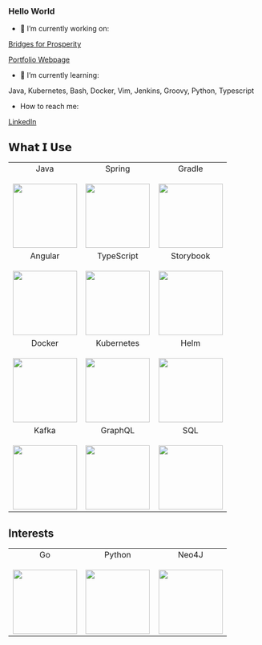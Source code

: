### Hello World


- 🔭 I’m currently working on:

[Bridges for Prosperity](https://main.dvxfvrn3mdjg1.amplifyapp.com/)

[Portfolio Webpage](https://www.geraldryan.dev)

- 🌱 I’m currently learning:

Java, Kubernetes, Bash, Docker, Vim, Jenkins, Groovy, Python, Typescript

- How to reach me: 

[LinkedIn](https://www.linkedin.com/in/gerald-ryan-0007/)

<!--
**GeraldRyan/GeraldRyan** is a ✨ _special_ ✨ repository because its `README.md` (this file) appears on your GitHub profile.
- 🤔 I’m looking for help with ...
- 💬 Ask me about ...

- ⚡ Fun fact: ...
-->

## 𝗪𝗵𝗮𝘁 𝗜 𝗨𝘀𝗲
<table>
    <tbody>
        <tr valign="top">
            <td width="33%" align="center">
                <span>Java</span><br><br>
                <img height="128px" src="https://cdn.svgporn.com/logos/java.svg">
            </td>
            <td width="33%" align="center">
                <span>Spring</span><br><br>
                <img height="128px" src="https://cdn.svgporn.com/logos/spring-icon.svg">
            </td>
            <td width="33%" align="center">
                <span>Gradle</span><br><br>
                <img height="128px" src="https://cdn.svgporn.com/logos/gradle.svg">
            </td>
        </tr>
        <tr valign="top">
            <td width="33%" align="center">
                <span>Angular</span><br><br>
                <img height="128px" src="https://cdn.svgporn.com/logos/angular-icon.svg">
            </td>
            <td width="33%" align="center">
                <span>TypeScript</span><br><br>
                <img height="128px" src="https://cdn.svgporn.com/logos/typescript-icon.svg">
            </td>
            <td width="33%" align="center">
                <span>Storybook</span><br><br>
                <img height="128px" src="https://cdn.svgporn.com/logos/storybook-icon.svg">
            </td>
        <tr valign="top">
            <td width="33%" align="center">
                <span>Docker</span><br><br>
                <img height="128px" src="https://cdn.svgporn.com/logos/visual-studio-code.svg">
            </td>
            <td width="33%" align="center">
                <span>Kubernetes</span><br><br>
                <img height="128px" src="https://cdn.svgporn.com/logos/kubernetes.svg">
            </td>
            <td width="33%" align="center">
                <span>Helm</span><br><br>
                <img height="128px" src="https://external-content.duckduckgo.com/iu/?u=https%3A%2F%2Fcodeblog.dotsandbrackets.com%2Fwp-content%2Fuploads%2F2018%2F07%2Fhelm-logo.jpg&f=1&nofb=1">
            </td>
        </tr>
        <tr valign="top">
            <td width="33%" align="center">
                <span>Kafka</span><br><br>
                <img height="128px" src="https://cdn.svgporn.com/logos/kafka-icon.svg">
            </td>
            <td width="33%" align="center">
                <span>GraphQL</span><br><br>
                <img height="128px" src="https://cdn.svgporn.com/logos/graphql.svg">
            </td>
            <td width="33%" align="center">
                <span>SQL</span><br><br>
                <img height="128px" src="https://cdn.svgporn.com/logos/mariadb-icon.svg">
            </td>
        </tr>
    </tbody>
</table>


## Interests

<table>
    <tbody>
        <tr valign="top">
            <td width="33%" align="center">
                <span>Go</span><br><br>
                <img height="128px" src="https://cdn.svgporn.com/logos/gopher.svg">
            </td>
            <td width="33%" align="center">
                <span>Python</span><br><br>
                <img height="128px" src="https://cdn.svgporn.com/logos/python.svg">
            </td>
            <td width="33%" align="center">
                <span>Neo4J</span><br><br>
                <img height="128px" src="https://cdn.svgporn.com/logos/neo4j.svg">
            </td>
        </tr>
    </tbody>
</table>


<!--
**GeraldRyan/GeraldRyan** is a ✨ _special_ ✨ repository because its `README.md` (this file) appears on your GitHub profile.
-->
